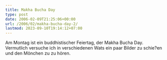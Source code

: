 ```yaml
---
title: Makha Bucha Day
type: post
date: 2006-02-09T21:25:06+00:00
url: /2006/02/makha-bucha-day-2/
lastmod: 2023-09-10T19:14:12+07:00
---
```

Am Montag ist ein buddhistischer Feiertag, der Makha Bucha Day. Vermutlich versuche ich in verschiedenen Wats ein paar Bilder zu schie?en und den Mönchen zu zu hören.
